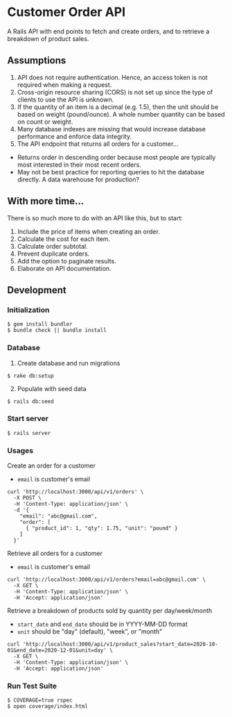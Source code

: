 # Customer Order API

A Rails API with end points to fetch and create orders, and to retrieve a breakdown of product sales.

## Assumptions
1. API does not require authentication. Hence, an access token is not required when making a request.
2. Cross-origin resource sharing (CORS) is not set up since the type of clients to use the API is unknown.
3. If the quantity of an item is a decimal (e.g. 1.5), then the unit should be based on weight (pound/ounce).
A whole number quantity can be based on count or weight.
4. Many database indexes are missing that would increase database performance and enforce data integrity.
5. The API endpoint that returns all orders for a customer...
  - Returns order in descending order because most people are typically most interested in their most recent orders.
  - May not be best practice for reporting queries to hit the database directly. A data warehouse for production?

## With more time...
There is so much more to do with an API like this, but to start:
1. Include the price of items when creating an order.
2. Calculate the cost for each item.
3. Calculate order subtotal.
4. Prevent duplicate orders.
5. Add the option to paginate results.
6. Elaborate on API documentation.

## Development

### Initialization
```shell
$ gem install bundler
$ bundle check || bundle install
```

### Database

1. Create database and run migrations
```shell
$ rake db:setup
```

2. Populate with seed data
```shell
$ rails db:seed
```

### Start server
```shell
$ rails server
```

### Usages

Create an order for a customer
- `email` is customer's email
```shell
curl 'http://localhost:3000/api/v1/orders' \
  -X POST \
  -H 'Content-Type: application/json' \
  -d '{
    "email": "abc@gmail.com",
    "order": [
      { "product_id": 1, "qty": 1.75, "unit": "pound" }
    ]
  }'
```

Retrieve all orders for a customer
- `email` is customer's email
```shell
curl 'http://localhost:3000/api/v1/orders?email=abc@gmail.com' \
  -X GET \
  -H 'Content-Type: application/json' \
  -H 'Accept: application/json'
```

Retrieve a breakdown of products sold by quantity per day/week/month
- `start_date` and `end_date` should be in YYYY-MM-DD format
- `unit` should be "day" (default), "week", or "month"
```shell
curl 'http://localhost:3000/api/v1/product_sales?start_date=2020-10-01&end_date=2020-12-01&unit=day' \
  -X GET \
  -H 'Content-Type: application/json' \
  -H 'Accept: application/json'
```

### Run Test Suite
```shell
$ COVERAGE=true rspec
$ open coverage/index.html
```
